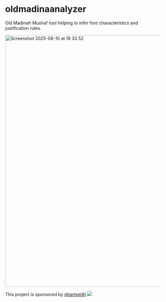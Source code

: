 # oldmadinaanalyzer
Old Madinah Mushaf tool helping to infer font characteristics and justification rules.

<img width="739" height="812" alt="Screenshot 2025-08-10 at 18 33 52" src="https://github.com/user-attachments/assets/235ccdfb-9e10-469f-a943-d14fdbb38d7f" />

This project is sponsored by [@tarteelAI](https://github.com/TarteelAI) [<img src="https://assets-global.website-files.com/6167e862f6dfba5084eb5554/61680717c50ec79defcdb062_logo-group.svg">](https://www.tarteel.ai/)


